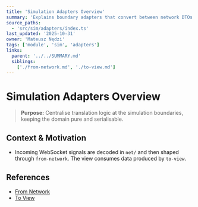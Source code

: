 ```yaml
---
title: 'Simulation Adapters Overview'
summary: 'Explains boundary adapters that convert between network DTOs and domain objects, and from domain snapshots to view models.'
source_paths:
  - 'src/sim/adapters/index.ts'
last_updated: '2025-10-31'
owner: 'Mateusz Nędzi'
tags: ['module', 'sim', 'adapters']
links:
  parent: '../../SUMMARY.md'
  siblings:
    ['./from-network.md', './to-view.md']
---
```


# Simulation Adapters Overview

> **Purpose:** Centralise translation logic at the simulation boundaries, keeping the domain pure and serialisable.

## Context & Motivation

- Incoming WebSocket signals are decoded in `net/` and then shaped through `from-network`. The view consumes data produced by `to-view`.

## References

- [From Network](./from-network.md)
- [To View](./to-view.md)

